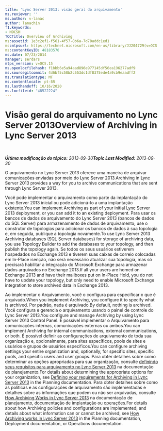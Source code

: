 ```yaml
---
title: 'Lync Server 2013: visão geral do arquivamento'
ms.reviewer: ''
ms.author: v-lanac
author: lanachin
f1.keywords:
- NOCSH
TOCTitle: Overview of Archiving
ms:assetid: 1e3c2ef1-f561-4f57-8b6a-7d78addc1ed1
ms:mtpsurl: https://technet.microsoft.com/en-us/library/JJ204729(v=OCS.15)
ms:contentKeyID: 48183570
ms.date: 07/23/2014
manager: serdars
mtps_version: v=OCS.15
ms.openlocfilehash: f1bbb6e5a94aad896e977145df56ea196277adf9
ms.sourcegitcommit: 4d6bf5c58b2c553dc1df8375ede4a9cb9eaadff2
ms.translationtype: MT
ms.contentlocale: pt-BR
ms.lasthandoff: 10/16/2020
ms.locfileid: "48522224"
---
```

# <a name="overview-of-archiving-in-lync-server-2013"></a><span data-ttu-id="2ea97-102">Visão geral do arquivamento no Lync Server 2013</span><span class="sxs-lookup"><span data-stu-id="2ea97-102">Overview of Archiving in Lync Server 2013</span></span>

<div data-xmlns="http://www.w3.org/1999/xhtml">

<div class="topic" data-xmlns="http://www.w3.org/1999/xhtml" data-msxsl="urn:schemas-microsoft-com:xslt" data-cs="https://msdn.microsoft.com/">

<div data-asp="https://msdn2.microsoft.com/asp">



</div>

<div id="mainSection">

<div id="mainBody">

<span> </span>

<span data-ttu-id="2ea97-103">_**Última modificação do tópico:** 2013-09-30_</span><span class="sxs-lookup"><span data-stu-id="2ea97-103">_**Topic Last Modified:** 2013-09-30_</span></span>

<span data-ttu-id="2ea97-104">O arquivamento no Lync Server 2013 oferece uma maneira de arquivar comunicações enviadas por meio do Lync Server 2013.</span><span class="sxs-lookup"><span data-stu-id="2ea97-104">Archiving in Lync Server 2013 provides a way for you to archive communications that are sent through Lync Server 2013.</span></span>

<span data-ttu-id="2ea97-105">Você pode implementar o arquivamento como parte da implantação do Lync Server 2013 inicial ou pode adicioná-lo a uma implantação existente.</span><span class="sxs-lookup"><span data-stu-id="2ea97-105">You can implement Archiving as part of your initial Lync Server 2013 deployment, or you can add it to an existing deployment.</span></span> <span data-ttu-id="2ea97-106">Para usar os bancos de dados de arquivamento do Lync Server 2013 (bancos de dados do SQL Server) para armazenamento de dados de arquivamento, use o construtor de topologias para adicionar os bancos de dados à sua topologia e, em seguida, publique a topologia novamente.</span><span class="sxs-lookup"><span data-stu-id="2ea97-106">To use Lync Server 2013 Archiving databases (SQL Server databases) for storage of archiving data, you use Topology Builder to add the databases to your topology, and then publish the topology again.</span></span> <span data-ttu-id="2ea97-107">Se todos os seus usuários estiverem hospedados no Exchange 2013 e tiverem suas caixas de correio colocadas em In-Place isenção, não será necessário atualizar sua topologia, mas só precisará habilitar a integração do Microsoft Exchange para armazenar dados arquivados no Exchange 2013.</span><span class="sxs-lookup"><span data-stu-id="2ea97-107">If all your users are homed on Exchange 2013 and have their mailboxes put on In-Place Hold, you do not have to update your topology, but only need to enable Microsoft Exchange integration to store archived data in Exchange 2013.</span></span>

<span data-ttu-id="2ea97-108">Ao implementar o Arquivamento, você o configura para especificar o que é arquivado.</span><span class="sxs-lookup"><span data-stu-id="2ea97-108">When you implement Archiving, you configure it to specify what is archived.</span></span> <span data-ttu-id="2ea97-109">Por padrão, nada é arquivado.</span><span class="sxs-lookup"><span data-stu-id="2ea97-109">By default, nothing is archived.</span></span> <span data-ttu-id="2ea97-110">Você configura e gerencia o arquivamento usando o painel de controle do Lync Server 2013.</span><span class="sxs-lookup"><span data-stu-id="2ea97-110">You configure and manage Archiving by using Lync Server 2013 Control Panel.</span></span> <span data-ttu-id="2ea97-111">É possível implementar o Arquivamento para comunicações internas, comunicações externas ou ambos.</span><span class="sxs-lookup"><span data-stu-id="2ea97-111">You can implement Archiving for internal communications, external communications, or both.</span></span> <span data-ttu-id="2ea97-112">É possível definir as configurações de arquivamento de toda sua organização e, opcionalmente, para sites específicos, pools de sites e usuários e grupos de usuários específicos.</span><span class="sxs-lookup"><span data-stu-id="2ea97-112">You can configure archiving settings your entire organization and, optionally, for specific sites, specific pools, and specific users and user groups.</span></span> <span data-ttu-id="2ea97-113">Para obter detalhes sobre como determinar as opções apropriadas para sua organização, consulte [definindo seus requisitos para arquivamento no Lync Server 2013](lync-server-2013-defining-your-requirements-for-archiving.md) na documentação de planejamento.</span><span class="sxs-lookup"><span data-stu-id="2ea97-113">For details about determining the appropriate options for your organization, see [Defining your requirements for Archiving in Lync Server 2013](lync-server-2013-defining-your-requirements-for-archiving.md) in the Planning documentation.</span></span> <span data-ttu-id="2ea97-114">Para obter detalhes sobre como as políticas e as configurações de arquivamento são implementadas e detalhes sobre as informações que podem ou não ser arquivadas, consulte [How Archiving Works in Lync Server 2013](lync-server-2013-how-archiving-works.md) na documentação de planejamento, documentação de implantação ou operações.</span><span class="sxs-lookup"><span data-stu-id="2ea97-114">For details about how Archiving policies and configurations are implemented, and details about what information can or cannot be archived, see [How Archiving works in Lync Server 2013](lync-server-2013-how-archiving-works.md) in the Planning documentation, Deployment documentation, or Operations documentation.</span></span>

</div>

<span> </span>

</div>

</div>

</div>

